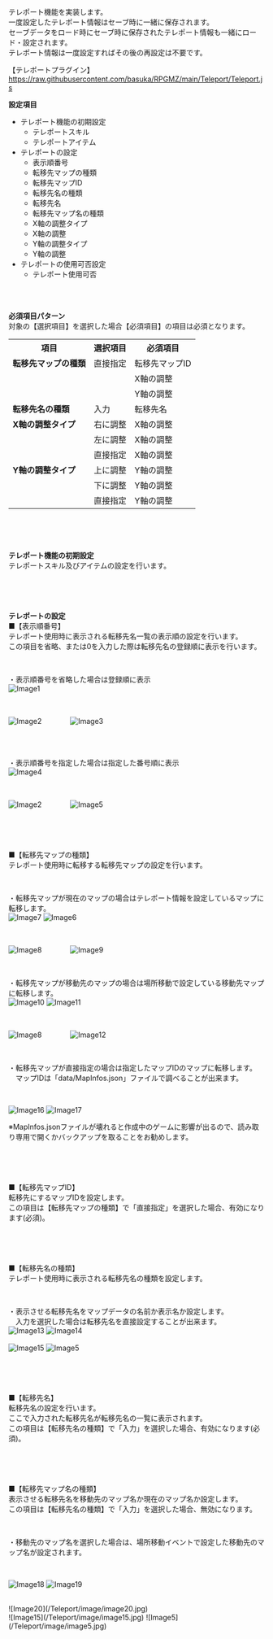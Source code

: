 テレポート機能を実装します。</br>
一度設定したテレポート情報はセーブ時に一緒に保存されます。</br>
セーブデータをロード時にセーブ時に保存されたテレポート情報も一緒にロード・設定されます。</br>
テレポート情報は一度設定すればその後の再設定は不要です。</br>

【テレポートプラグイン】</br>
https://raw.githubusercontent.com/basuka/RPGMZ/main/Teleport/Teleport.js</br>


<B>設定項目</B></br>

- テレポート機能の初期設定
  - テレポートスキル
  - テレポートアイテム
- テレポートの設定
  - 表示順番号
  - 転移先マップの種類
  - 転移先マップID
  - 転移先名の種類
  - 転移先名
  - 転移先マップ名の種類
  - X軸の調整タイプ
  - X軸の調整
  - Y軸の調整タイプ
  - Y軸の調整
- テレポートの使用可否設定
  - テレポート使用可否

</br>
</br>

<B>必須項目パターン</B></br>
対象の【選択項目】を選択した場合【必須項目】の項目は必須となります。
<table>
  <tr>
    <th>項目</th>
    <th>選択項目</th>
    <th>必須項目</th>
  </tr>
  <tr>
    <td rowspan=3 valign="top"><B>転移先マップの種類</B></td>
    <td rowspan=3 valign="top">直接指定</td>
    <td>転移先マップID</td>
  </tr>
  <tr>
    <td>X軸の調整</td>
  </tr>
  <tr>
    <td>Y軸の調整</td>
  </tr>
  <tr>
    <td><B>転移先名の種類</B></td>
    <td>入力</td>
    <td>転移先名</td>
  </tr>
  <tr>
    <td rowspan=3 valign="top"><B>X軸の調整タイプ</B></td>
    <td>右に調整</td>
    <td>X軸の調整</td>
  </tr>
  <tr>
    <td>左に調整</td>
    <td>X軸の調整</td>
  </tr>
  <tr>
    <td>直接指定</td>
    <td>X軸の調整</td>
  </tr>
  <tr>
    <td rowspan=3 valign="top"><B>Y軸の調整タイプ</B></td>
    <td>上に調整</td>
    <td>Y軸の調整</td>
  </tr>
  <tr>
    <td>下に調整</td>
    <td>Y軸の調整</td>
  </tr>
  <tr>
    <td>直接指定</td>
    <td>Y軸の調整</td>
  </tr>
</table>

</br>
</br>
</br>

<B>テレポート機能の初期設定</B></br>
テレポートスキル及びアイテムの設定を行います。

</br>
</br>
</br>

<B>テレポートの設定</B></br>
■【表示順番号】</br>
テレポート使用時に表示される転移先名一覧の表示順の設定を行います。</br>
この項目を省略、または0を入力した際は転移先名の登録順に表示を行います。</br>

</br>

・表示順番号を省略した場合は登録順に表示</br>
![Image1](/Teleport/image/image1.jpg)</br>

</br>

![Image2](/Teleport/image/image2.jpg)　　　　![Image3](/Teleport/image/image3.jpg)</br>

</br>
</br>

・表示順番号を指定した場合は指定した番号順に表示</br>
![Image4](/Teleport/image/image4.jpg)</br>

</br>

![Image2](/Teleport/image/image2.jpg)　　　　![Image5](/Teleport/image/image5.jpg)</br>

</br>
</br>
</br>

■【転移先マップの種類】</br>
テレポート使用時に転移する転移先マップの設定を行います。</br>

</br>

・転移先マップが現在のマップの場合はテレポート情報を設定しているマップに転移します。</br>
![Image7](/Teleport/image/image7.jpg) ![Image6](/Teleport/image/image6.jpg)</br>

</br>

![Image8](/Teleport/image/image8.jpg)　　　　![Image9](/Teleport/image/image9.jpg)</br>

</br>

・転移先マップが移動先のマップの場合は場所移動で設定している移動先マップに転移します。</br>
![Image10](/Teleport/image/image10.jpg) ![Image11](/Teleport/image/image11.jpg)</br>

</br>

![Image8](/Teleport/image/image8.jpg)　　　　![Image12](/Teleport/image/image12.jpg)</br>

</br>

・転移先マップが直接指定の場合は指定したマップIDのマップに転移します。</br>
　マップIDは「data/MapInfos.json」ファイルで調べることが出来ます。</br>
 
 </br>
 
 ![Image16](/Teleport/image/image16.jpg) ![Image17](/Teleport/image/image17.jpg)</br>
 
 ※MapInfos.jsonファイルが壊れると作成中のゲームに影響が出るので、読み取り専用で開くかバックアップを取ることをお勧めします。</br>
 
</br>
</br>
</br>

■【転移先マップID】</br>
転移先にするマップIDを設定します。</br>
この項目は【転移先マップの種類】で「直接指定」を選択した場合、有効になります(必須)。</br>

</br>
</br>
</br>

■【転移先名の種類】</br>
テレポート使用時に表示される転移先名の種類を設定します。</br>

</br>

・表示させる転移先名をマップデータの名前か表示名か設定します。</br>
　入力を選択した場合は転移先名を直接設定することが出来ます。</br>
![Image13](/Teleport/image/image13.jpg) ![Image14](/Teleport/image/image14.jpg)</br>
</br>
![Image15](/Teleport/image/image15.jpg) ![Image5](/Teleport/image/image5.jpg)</br>

</br>
</br>
</br>

■【転移先名】</br>
転移先名の設定を行います。</br>
ここで入力された転移先名が転移先名の一覧に表示されます。</br>
この項目は【転移先名の種類】で「入力」を選択した場合、有効になります(必須)。</br>

</br>
</br>
</br>

■【転移先マップ名の種類】</br>
表示させる転移先名を移動先のマップ名か現在のマップ名か設定します。</br>
この項目は【転移先名の種類】で「入力」を選択した場合、無効になります。</br>

</br>

・移動先のマップ名を選択した場合は、場所移動イベントで設定した移動先のマップ名が設定されます。</br>

</br>

![Image18](/Teleport/image/image18.jpg) ![Image19](/Teleport/image/image19.jpg)</br>

</br>
![Image20](/Teleport/image/image20.jpg)</br> ![Image15](/Teleport/image/image15.jpg) ![Image5](/Teleport/image/image5.jpg)


